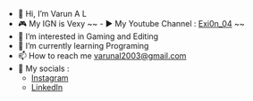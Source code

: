 - 👋 Hi, I’m Varun A L 
- 🎮 My IGN is Vexy
~~ - ▶️ My Youtube Channel : [Exi0n_04](https://www.youtube.com/@Exi0n04) ~~
- 👀 I’m interested in Gaming and Editing
- 🌱 I’m currently learning Programing
- 📫 How to reach me varunal2003@gmail.com
- 💌 My socials : 
    - [Instagram](https://www.instagram.com/varun_a.l/)
    - [LinkedIn](https://www.linkedin.com/in/varun-a-l-1099ba228/)

<!---
Exi0n-exe/Exi0n-exe is a ✨ special ✨ repository because its `README.md` (this file) appears on your GitHub profile.
You can click the Preview link to take a look at your changes.
--->
